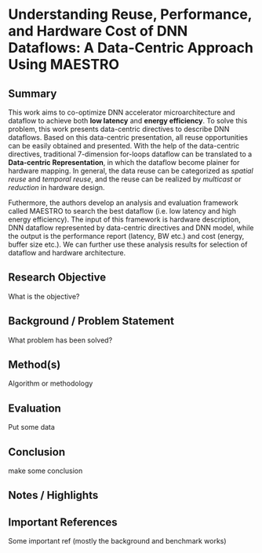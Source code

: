 # Understanding Reuse, Performance, and Hardware Cost of DNN Dataflows: A Data-Centric Approach Using MAESTRO

## Summary
This work aims to co-optimize DNN accelerator microarchitecture and dataflow to achieve both **low latency** and **energy efficiency**. To solve this problem, this work presents data-centric directives to describe DNN dataflows. Based on this data-centric presentation, all reuse opportunities can be easily obtained and presented. With the help of the data-centric directives, traditional 7-dimension for-loops dataflow can be translated to a **Data-centric Representation**, in which the dataflow become plainer for hardware mapping. In general, the data reuse can be categorized as *spatial reuse* and *temporal reuse*, and the reuse can be realized by *multicast* or *reduction* in hardware design. 

Futhermore, the authors develop an analysis and evaluation framework called MAESTRO to search the best dataflow (i.e. low latency and high energy efficiency). The input of this framework is hardware description, DNN dataflow represented by data-centric directives and DNN model, while the output is the performance report (latency, BW etc.) and cost (energy, buffer size etc.). We can further use these analysis results for selection of dataflow and hardware architecture.

## Research Objective
What is the objective?

## Background / Problem Statement
What problem has been solved?

## Method(s)
Algorithm or methodology

## Evaluation
Put some data

## Conclusion
make some conclusion

## Notes / Highlights


## Important References
Some important ref (mostly the background and benchmark works)